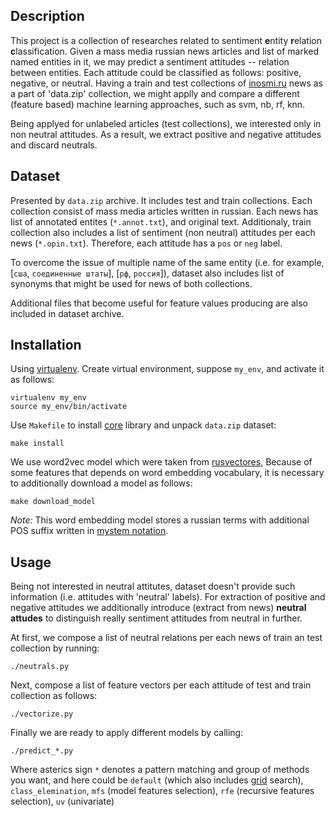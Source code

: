 Description
-----------

This project is a collection of researches related to sentiment **e**ntity
**r**elation **c**lassification.
Given a mass media russian news articles and list of marked named entities in
it, we may predict a sentiment attitudes -- relation between entities. Each
attitude could be classified as follows: positive, negative, or neutral.
Having a train and test collections of [inosmi.ru](https://inosmi.ru) news as a
part of 'data.zip' collection, we might applly and compare a different (feature
based) machine learning approaches, such as svm, nb, rf, knn.

Being applyed for unlabeled articles (test collections), we interested only in
non neutral attitudes. As a result, we extract positive and negative attitudes
and discard neutrals.

Dataset
-------

Presented by `data.zip` archive. It includes test and train collections. Each
collection consist of mass media articles written in russian. Each news has
list of annotated entites (`*.annot.txt`), and original text. Additionaly,
train collection also includes a list of sentiment (non neutral) attitudes per
each news (`*.opin.txt`). Therefore, each attitude has a `pos` or `neg` label.

To overcome the issue of multiple name of the same entity (i.e. for example,
[`сша`, `соединенные штаты`], [`рф`, `россия`]), dataset also includes list of
synonyms that might be used for news of both collections.

Additional files that become useful for feature values producing are also
included in dataset archive.

Installation
------------

Using [virtualenv](https://www.pythoncentral.io/how-to-install-virtualenv-python/).
Create virtual environment, suppose `my_env`, and activate it as follows:
```
virtualenv my_env
source my_env/bin/activate
```

Use `Makefile` to install [core](https://github.com/nicolay-r/sentiment-erc-core) 
library and unpack `data.zip` dataset:
```
make install
```

We use word2vec model which were taken from
[rusvectores](http://rusvectores.org/static/models/rusvectores2/),
Because of some features that depends on word embedding vocabulary, it is
necessary to additionally download a model as follows:
```
make download_model
```
*Note:* This word embedding model stores a russian terms with additional POS
suffix written in [mystem notation](https://tech.yandex.ru/mystem/doc/grammemes-values-docpage/).

Usage
-----
Being not interested in neutral attitutes, dataset doesn't provide such
information (i.e. attitudes with 'neutral' labels).
For extraction of positive and negative attitudes we additionally introduce
(extract from news) **neutral attudes** to distinguish really sentiment
attitudes from neutral in further.

At first, we compose a list of neutral relations per each news of train an test
collection by running:
```
./neutrals.py
```

Next, compose a list of feature vectors per each attitude of test and train
collection as follows:
```
./vectorize.py
```

Finally we are ready to apply different models by calling:
```
./predict_*.py
```
Where asterics sign ```*``` denotes a pattern matching and group of methods you want,
and here could be `default` (which also includes
[grid](http://scikit-learn.org/stable/modules/grid_search.html) search),
`class_elemination`, `mfs` (model features selection), `rfe` (recursive
features selection), `uv` (univariate)
